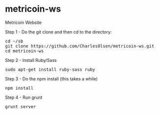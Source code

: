 # metricoin-ws
Metricoin Website

Step 1 - Do the git clone and then cd to the directory:
<pre>
cd ~/sb
git clone https://github.com/CharlesOlsen/metricoin-ws.git
cd metricoin-ws 
</pre>

Step 2 - Install Ruby/Sass
<pre>
sudo apt-get install ruby-sass ruby
</pre>

Step 3 - Do the npm install (this takes a while)
<pre>
npm install
</pre>

Step 4 - Run grunt
<pre>
grunt server
</pre>
